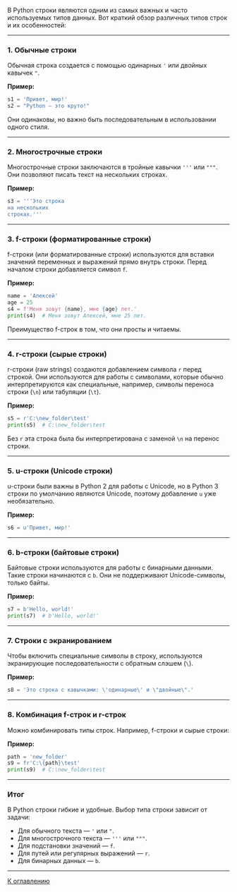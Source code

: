 В Python строки являются одним из самых важных и часто используемых типов данных. Вот краткий обзор различных типов строк и их особенностей:

---

### 1. **Обычные строки**  
Обычная строка создается с помощью одинарных `'` или двойных кавычек `"`.  

**Пример:**  
```python
s1 = 'Привет, мир!'
s2 = "Python — это круто!"
```

Они одинаковы, но важно быть последовательным в использовании одного стиля.

---

### 2. **Многострочные строки**  
Многострочные строки заключаются в тройные кавычки `'''` или `"""`. Они позволяют писать текст на нескольких строках.  

**Пример:**  
```python
s3 = '''Это строка
на нескольких
строках.'''
```

---

### 3. **f-строки (форматированные строки)**  
f-строки (или форматированные строки) используются для вставки значений переменных и выражений прямо внутрь строки. Перед началом строки добавляется символ `f`.

**Пример:**  
```python
name = 'Алексей'
age = 25
s4 = f'Меня зовут {name}, мне {age} лет.'
print(s4)  # Меня зовут Алексей, мне 25 лет.
```

Преимущество f-строк в том, что они просты и читаемы.

---

### 4. **r-строки (сырые строки)**  
r-строки (raw strings) создаются добавлением символа `r` перед строкой. Они используются для работы с символами, которые обычно интерпретируются как специальные, например, символы переноса строки (`\n`) или табуляции (`\t`).  

**Пример:**  
```python
s5 = r'C:\new_folder\test'
print(s5)  # C:\new_folder\test
```

Без `r` эта строка была бы интерпретирована с заменой `\n` на перенос строки.

---

### 5. **u-строки (Unicode строки)**  
u-строки были важны в Python 2 для работы с Unicode, но в Python 3 строки по умолчанию являются Unicode, поэтому добавление `u` уже необязательно.

**Пример:**  
```python
s6 = u'Привет, мир!'
```

---

### 6. **b-строки (байтовые строки)**  
Байтовые строки используются для работы с бинарными данными. Такие строки начинаются с `b`. Они не поддерживают Unicode-символы, только байты.  

**Пример:**  
```python
s7 = b'Hello, world!'
print(s7)  # b'Hello, world!'
```

---

### 7. **Строки с экранированием**  
Чтобы включить специальные символы в строку, используются экранирующие последовательности с обратным слэшем (`\`).

**Пример:**  
```python
s8 = 'Это строка с кавычками: \'одинарные\' и \"двойные\".'
```

---

### 8. **Комбинация f-строк и r-строк**  
Можно комбинировать типы строк. Например, f-строки и сырые строки:  

**Пример:**  
```python
path = 'new_folder'
s9 = fr'C:\{path}\test'
print(s9)  # C:\new_folder\test
```

---

### Итог  
В Python строки гибкие и удобные. Выбор типа строки зависит от задачи:  
- Для обычного текста — `'` или `"`.  
- Для многострочного текста — `'''` или `"""`.  
- Для подстановки значений — `f`.  
- Для путей или регулярных выражений — `r`.  
- Для бинарных данных — `b`.  

---

  [К оглавлению](https://github.com/hypo69/101_python_computer_games_ru/blob/master/cheet_sheets#readme)